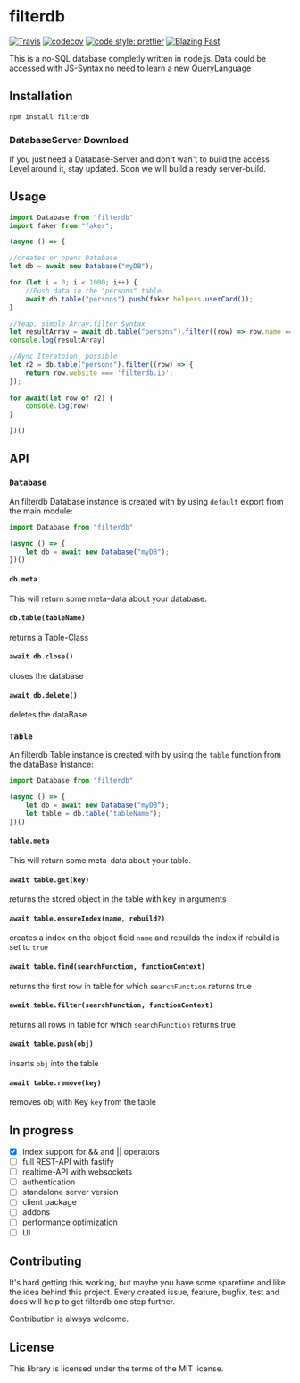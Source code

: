 # filterdb

[![Travis](https://img.shields.io/travis/com/sbittmann/filterdb.svg?style=flat-square)](https://app.travis-ci.com/github/sbittmann/filterdb)
[![codecov](https://img.shields.io/codecov/c/github/sbittmann/filterdb.svg?style=flat-square)](https://codecov.io/gh/sbittmann/filterdb)
[![code style: prettier](https://img.shields.io/badge/code_style-prettier-ff69b4.svg?style=flat-square)](https://github.com/prettier/prettier)
[![Blazing Fast](https://img.shields.io/badge/speed-blazing%20%F0%9F%94%A5-brightgreen.svg?style=flat-square)](https://twitter.com/acdlite/status/974390255393505280)

This is a no-SQL database completly written in node.js. Data could be accessed with JS-Syntax no need to learn a new QueryLanguage

## Installation
```bash
npm install filterdb
```

### DatabaseServer Download

If you just need a Database-Server and don't wan't to build the access Level around it, stay updated. Soon we will build a ready server-build.

## Usage
```js
import Database from "filterdb"
import faker from "faker";

(async () => {

//creates or opens Database
let db = await new Database("myDB");

for (let i = 0; i < 1000; i++) {
    //Push data in the "persons" table.
    await db.table("persons").push(faker.helpers.userCard());
}

//Yeap, simple Array.filter Syntax
let resultArray = await db.table("persons").filter((row) => row.name === val)
console.log(resultArray)

//Aync Iteratoion  possible
let r2 = db.table("persons").filter((row) => {
    return row.website === 'filterdb.io';
});
    
for await(let row of r2) {
    console.log(row)
}

})()

```

## API

### `Database`
An filterdb Database instance is created with by using `default` export from the main module:
```js
import Database from "filterdb"

(async () => {
    let db = await new Database("myDB");
})()
```

#### `db.meta`
This will return some meta-data about your database.

#### `db.table(tableName)`
returns a Table-Class

#### `await db.close()`
closes the database   

#### `await db.delete()`
deletes the dataBase   

### `Table`
An filterdb Table instance is created with by using the `table` function from the dataBase Instance:
```js
import Database from "filterdb"

(async () => {
    let db = await new Database("myDB");
    let table = db.table("tableName");
})()
```

#### `table.meta`
This will return some meta-data about your table.

#### `await table.get(key)`
returns the stored object in the table with key in arguments

#### `await table.ensureIndex(name, rebuild?)`
creates a index on the object field `name` and rebuilds the index if rebuild is set to `true`

#### `await table.find(searchFunction, functionContext)`
returns the first row in table for which `searchFunction` returns true

#### `await table.filter(searchFunction, functionContext)`
returns all rows in table for which `searchFunction` returns true

#### `await table.push(obj)`
inserts `obj` into the table

#### `await table.remove(key)`
removes obj with Key `key` from the table

## In progress
- [x] Index support for && and || operators
- [ ] full REST-API with fastify 
- [ ] realtime-API with websockets
- [ ] authentication 
- [ ] standalone server version
- [ ] client package
- [ ] addons
- [ ] performance optimization
- [ ] UI

## Contributing
It's hard getting this working, but maybe you have some sparetime and like the idea behind this project. Every created issue, feature, bugfix, test and docs will help to get filterdb one step further.

Contribution is always welcome.

## License
This library is licensed under the terms of the MIT license.
